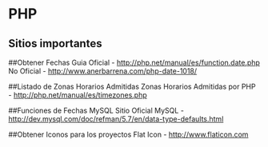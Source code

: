 # PHP

## Sitios importantes

##Obtener Fechas
Guia Oficial - http://php.net/manual/es/function.date.php
No Oficial - http://www.anerbarrena.com/php-date-1018/

##Listado de Zonas Horarios Admitidas
Zonas Horarios Admitidas por PHP - http://php.net/manual/es/timezones.php

##Funciones de Fechas MySQL
Sitio Oficial MySQL - http://dev.mysql.com/doc/refman/5.7/en/data-type-defaults.html

##Obtener Iconos para los proyectos
Flat Icon - http://www.flaticon.com